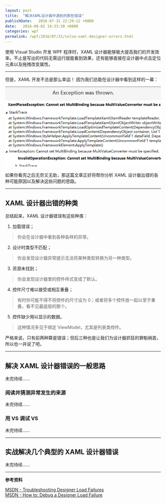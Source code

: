 ```yaml
---
layout: post
title:  "解决XAML设计器中遇到的那些错误"
publishDate:   2016-07-31 22:29:12 +0800
date:   2016-08-02 14:33:38 +0800
categories: wpf
permalink: /wpf/2016/07/31/solve-xaml-designer-errors.html
---
```


使用 Visual Studio 开发 WPF 程序时，XAML 设计器能够极大提高我们的开发效率。不止是写出的代码无需运行就能看到效果，还有能够直接在设计器中点击定位元素以及拖拽改变属性。

---

但是，XAML 开发不总是那么幸运！
因为我们总能在设计器中看到这样的一幕：

![XAML 设计器错误](/static/posts/2016-07-31-exception-in-xaml-designer.png)

如果你看完之后无奈又无助，那这篇文章正好将帮你分析 XAML 设计器出错的各种可能原因以及解决这些问题的思路。

---

## XAML 设计器出错的种类
总结起来，XAML 设计器错误有这些种类：  
1. 加载错误；  
> 你会在设计器中看到各种各样的异常。  
2. 设计时类型不匹配；  
> 你会发现设计器异常提示无法将某种类型转换为另一种类型。  
3. 资源未找到；  
> 你会发现设计器里的控件样式变成了默认。  
4. 控件尺寸难以接受或相互重叠；  
> 有时你可能不得不将控件的尺寸设为 0；或者将多个控件放一起以至于重叠，看不见最底层的那个。  
5. 控件缺少用以显示的数据。  
> 这种情况多见于绑定 ViewModel，尤其是列表类控件。  

严格来说，只有前两种算是错误；但后三种也是让我们为设计器抓狂的罪魁祸首，所以也一并说了吧。

---

## 解决 XAML 设计器错误的一般思路
未完待续……

### 阅读并猜测异常发生的来源
未完待续……

### 用 VS 调试 VS
未完待续……

---

## 实战解决几个典型的 XAML 设计器错误
未完待续……

---

**参考资料**

[MSDN - Troubleshooting Designer Load Failures](https://msdn.microsoft.com/en-us/library/jj871742.aspx)  
[MSDN - How to: Debug a Designer Load Failure](https://msdn.microsoft.com/en-us/library/ee856616.aspx)